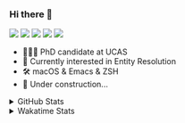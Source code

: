 ### Hi there 👋

[![](https://img.shields.io/badge/-Email-325180?logo=maildotru&logoColor=white&style=flat-square)](mailto:hi@wang.tianshu.me)
[![](https://img.shields.io/badge/-GitHub-black?logo=GitHub&style=flat-square)](https://github.com/tshu-w)
[![](https://img.shields.io/badge/-Telegram-26a5e4?labelColor=fafafa&logo=telegram&style=flat-square)](https://t.me/tshu_w) 
[![](https://img.shields.io/badge/-Twitter-1da1f2?logo=Twitter&logoColor=white&style=flat-square)](https://twitter.com/tshu_w)
[![](https://komarev.com/ghpvc/?username=tshu-w&color=blueviolet&style=flat-square)]()



- 🧑🏻‍🎓 PhD candidate at UCAS
- 🔭 Currently interested in Entity Resolution
- 🛠 macOS & Emacs & ZSH
- 🚧 Under construction...

<details>

<summary>GitHub Stats</summary>

![Tianshu's GitHub stats](https://github-readme-stats.vercel.app/api?username=tshu-w&show_icons=true&theme=buefy&count_private=true)
  
</details>


<details>
  <summary>Wakatime Stats</summary>

  Currently, files accessed by tramp cannot be tracked by wakatime, see https://github.com/wakatime/wakatime-mode/issues/27
  <br>
  
<!--START_SECTION:waka-->
![Code Time](http://img.shields.io/badge/Code%20Time-0%20secs-blue)

**I'm an Early 🐤** 

```text
🌞 Morning    50 commits     ███░░░░░░░░░░░░░░░░░░░░░░   13.33% 
🌆 Daytime    168 commits    ███████████░░░░░░░░░░░░░░   44.8% 
🌃 Evening    153 commits    ██████████░░░░░░░░░░░░░░░   40.8% 
🌙 Night      4 commits      ░░░░░░░░░░░░░░░░░░░░░░░░░   1.07%

```
📅 **I'm Most Productive on Monday** 

```text
Monday       81 commits     █████░░░░░░░░░░░░░░░░░░░░   21.6% 
Tuesday      55 commits     ███░░░░░░░░░░░░░░░░░░░░░░   14.67% 
Wednesday    60 commits     ████░░░░░░░░░░░░░░░░░░░░░   16.0% 
Thursday     44 commits     ███░░░░░░░░░░░░░░░░░░░░░░   11.73% 
Friday       41 commits     ██░░░░░░░░░░░░░░░░░░░░░░░   10.93% 
Saturday     56 commits     ███░░░░░░░░░░░░░░░░░░░░░░   14.93% 
Sunday       38 commits     ██░░░░░░░░░░░░░░░░░░░░░░░   10.13%

```


📊 **This Week I Spent My Time On** 

```text
💬 Programming Languages: 
sh                       8 hrs 11 mins       ██████████████░░░░░░░░░░░   57.25% 
Emacs Lisp               2 hrs 56 mins       █████░░░░░░░░░░░░░░░░░░░░   20.57% 
Org                      2 hrs 32 mins       ████░░░░░░░░░░░░░░░░░░░░░   17.76% 
Python                   21 mins             ░░░░░░░░░░░░░░░░░░░░░░░░░   2.53% 
Other                    14 mins             ░░░░░░░░░░░░░░░░░░░░░░░░░   1.71%

🔥 Editors: 
Zsh                      8 hrs 11 mins       ██████████████░░░░░░░░░░░   57.25% 
Emacs                    6 hrs 6 mins        ██████████░░░░░░░░░░░░░░░   42.75%

🐱‍💻 Projects: 
Terminal                 7 hrs 24 mins       █████████████░░░░░░░░░░░░   51.79% 
Unknown Project          2 hrs 57 mins       █████░░░░░░░░░░░░░░░░░░░░   20.71% 
emacs                    2 hrs 13 mins       ████░░░░░░░░░░░░░░░░░░░░░   15.51% 
dotfiles                 49 mins             █░░░░░░░░░░░░░░░░░░░░░░░░   5.81% 
lightning-template       36 mins             █░░░░░░░░░░░░░░░░░░░░░░░░   4.22%

💻 Operating System: 
Mac                      11 hrs 25 mins      ████████████████████░░░░░   79.84% 
Linux                    2 hrs 53 mins       █████░░░░░░░░░░░░░░░░░░░░   20.16%

```

**I Mostly Code in Python** 

```text
Python                   9 repos             ██████████░░░░░░░░░░░░░░░   42.86% 
HTML                     2 repos             ██░░░░░░░░░░░░░░░░░░░░░░░   9.52% 
Emacs Lisp               2 repos             ██░░░░░░░░░░░░░░░░░░░░░░░   9.52% 
JavaScript               2 repos             ██░░░░░░░░░░░░░░░░░░░░░░░   9.52% 
TeX                      2 repos             ██░░░░░░░░░░░░░░░░░░░░░░░   9.52%

```



 Last Updated on 09/06/2022 08:07:14 UTC
<!--END_SECTION:waka-->
</details>
